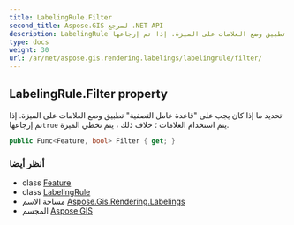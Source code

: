 ```yaml
---
title: LabelingRule.Filter
second_title: Aspose.GIS لمرجع .NET API
description: LabelingRule ملكية. تحديد ما إذا كان يجب على قاعدة عامل التصفية تطبيق وضع العلامات على الميزة. إذا تم إرجاعهاtrue يتم استخدام العلامات  خلاف ذلك  يتم تخطي الميزة.
type: docs
weight: 30
url: /ar/net/aspose.gis.rendering.labelings/labelingrule/filter/
---
```

## LabelingRule.Filter property

تحديد ما إذا كان يجب على "قاعدة عامل التصفية" تطبيق وضع العلامات على الميزة. إذا تم إرجاعها`true` يتم استخدام العلامات ؛ خلاف ذلك ، يتم تخطي الميزة.

```csharp
public Func<Feature, bool> Filter { get; }
```

### أنظر أيضا

* class [Feature](../../../aspose.gis/feature/)
* class [LabelingRule](../)
* مساحة الاسم [Aspose.Gis.Rendering.Labelings](../../labelingrule/)
* المجسم [Aspose.GIS](../../../)


